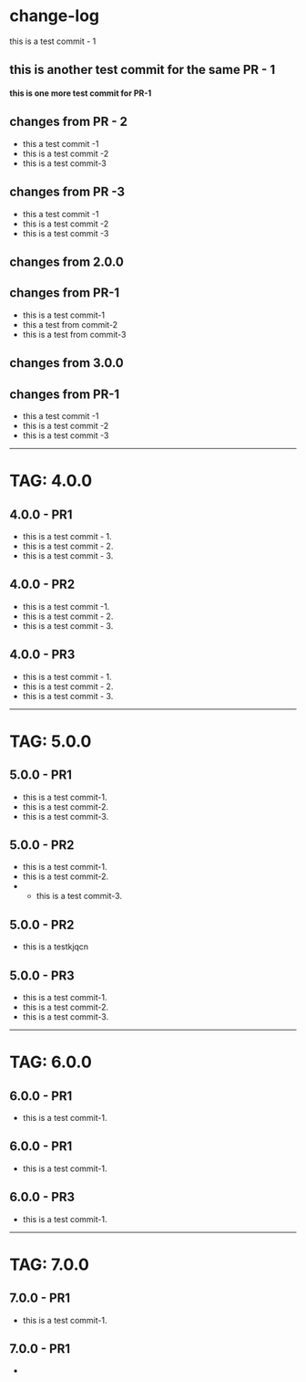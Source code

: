 # change-log 
this is a test commit - 1
## this is another test commit for the same PR - 1
#### this is one more test commit for PR-1


## changes from PR - 2
- this a test commit -1
- this is a test commit -2
- this is a test commit-3

## changes from PR -3 
- this a test commit -1
- this is a test commit -2
- this is a test commit -3

## changes from 2.0.0
## changes from PR-1
- this is a test commit-1
- this a test from commit-2
- this is a test from commit-3

  
## changes from 3.0.0

## changes from PR-1
- this a test commit -1
- this is a test commit -2
- this is a test commit -3
---------------------------------------------------------------------------------------------------------------------------------------------------------------------------------------------------------------
# TAG: 4.0.0
## 4.0.0 - PR1
- this is a test commit - 1.
-  this is a test commit - 2.
-  this is a test commit - 3.

## 4.0.0 - PR2
- this is a test commit -1.
- this is a test commit - 2.
- this is a test commit - 3.



## 4.0.0 - PR3
- this is a test commit - 1.
-  this is a test commit - 2.
-  this is a test commit - 3.


----------------------------------------------------------------------------------------------------------------------------------------------------------------------------------------------------------------------------------------------
# TAG: 5.0.0
## 5.0.0 - PR1
- this is a test commit-1.
- this is a test commit-2.
- this is a test commit-3.

## 5.0.0 - PR2
- this is a test commit-1.
- this is a test commit-2.
- - this is a test commit-3.
 
## 5.0.0 - PR2
- this is a testkjqcn

## 5.0.0 - PR3
- this is a test commit-1.
- this is a test commit-2.
- this is a test commit-3.
----------------------------------------------------------------------------------------------------------------------------------------------------------------------------------------------------------------------------------------------------------
# TAG: 6.0.0
## 6.0.0 - PR1
- this is a test commit-1.

## 6.0.0 - PR1
- this is a test commit-1.

## 6.0.0 - PR3
- this is a test commit-1.
----------------------------------------------------------------------------------------------------------------------------------------------------------------------------------------------------------------------------------
# TAG: 7.0.0
## 7.0.0 - PR1
- this is a test commit-1.
## 7.0.0 - PR1
- 

